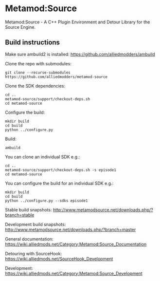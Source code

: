 Metamod:Source
==============

Metamod:Source - A C++ Plugin Environment and Detour Library for the Source Engine.

Build instructions
------------------

Make sure ambuild2 is installed: https://github.com/alliedmodders/ambuild

Clone the repo with submodules:
```
git clone --recurse-submodules https://github.com/alliedmodders/metamod-source
```

Clone the SDK dependencies:
```
cd ..
metamod-source/support/checkout-deps.sh
cd metamod-source
```

Configure the build:
```
mkdir build
cd build
python ../configure.py
```

Build:
```
ambuild
```

You can clone an individual SDK e.g.:
```
cd ..
metamod-source/support/checkout-deps.sh -s episode1
cd metamod-source
```

You can configure the build for an individual SDK e.g.:
```
mkdir build
cd build
python ../configure.py --sdks episode1
```

Stable build snapshots: <http://www.metamodsource.net/downloads.php/?branch=stable>

Development build snapshots: <http://www.metamodsource.net/downloads.php/?branch=master>

General documentation: <https://wiki.alliedmods.net/Category:Metamod:Source_Documentation>

Detouring with SourceHook: <https://wiki.alliedmods.net/SourceHook_Development>

Development: <https://wiki.alliedmods.net/Category:Metamod:Source_Development>
